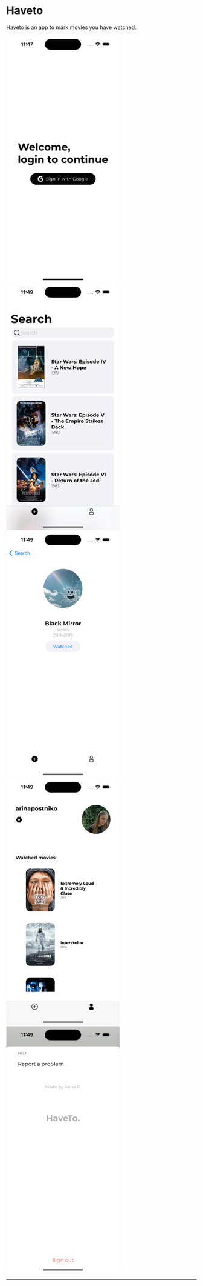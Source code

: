 # Haveto
Haveto is an app to mark movies you have watched.

<p align="left">
<img src="images/Simulator Screen Shot - iPhone 14 Pro - 2023-03-23 at 11.48.46.png" width="300">
<img src="images/Simulator Screen Shot - iPhone 14 Pro - 2023-03-23 at 11.49.14.png" width="300">
<img src="images/Simulator Screen Shot - iPhone 14 Pro - 2023-03-23 at 11.49.38.png" width="300">
<img src="images/Simulator Screen Shot - iPhone 14 Pro - 2023-03-23 at 11.49.20.png" width="300">
<img src="images/Simulator Screen Shot - iPhone 14 Pro - 2023-03-23 at 11.49.26.png" width="300">
</p>

____


